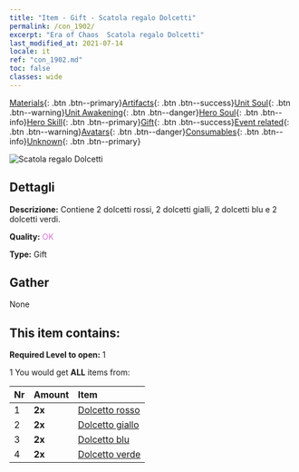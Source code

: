 ```yaml
---
title: "Item - Gift - Scatola regalo Dolcetti"
permalink: /con_1902/
excerpt: "Era of Chaos  Scatola regalo Dolcetti"
last_modified_at: 2021-07-14
locale: it
ref: "con_1902.md"
toc: false
classes: wide
---
```

 [Materials](/ItemsIT/){: .btn .btn--primary}[Artifacts](/ItemsIT/Artifacts/){: .btn .btn--success}[Unit Soul](/ItemsIT/UnitSoul/){: .btn .btn--warning}[Unit Awakening](/ItemsIT/UnitAwakening/){: .btn .btn--danger}[Hero Soul](/ItemsIT/HeroSoul/){: .btn .btn--info}[Hero Skill](/ItemsIT/HeroSkill/){: .btn .btn--primary}[Gift](/ItemsIT/Gift/){: .btn .btn--success}[Event related](/ItemsIT/Events/){: .btn .btn--warning}[Avatars](/ItemsIT/Avatars/){: .btn .btn--danger}[Consumables](/ItemsIT/Consumables/){: .btn .btn--info}[Unknown](/ItemsIT/Unknown/){: .btn .btn--primary}

 ![Scatola regalo Dolcetti](/images/t/i_907525.png)

## Dettagli
 **Descrizione:** Contiene 2 dolcetti rossi, 2 dolcetti gialli, 2 dolcetti blu e 2 dolcetti verdi.

 **Quality:** <span style="color: #DA70D6">OK</span>

 **Type:** Gift

## Gather

  None

## This item contains:

 **Required Level to open:** 1

 1 You would get **ALL** items  from:

  | Nr | Amount |     Item    |
  |:---|:-------|:------------|
  | 1 |  **2x** | [Dolcetto rosso](/ItemsIT/con_549/) |  | 
  | 2 |  **2x** | [Dolcetto giallo](/ItemsIT/con_550/) |  | 
  | 3 |  **2x** | [Dolcetto blu](/ItemsIT/con_551/) |  | 
  | 4 |  **2x** | [Dolcetto verde](/ItemsIT/con_552/) |  | 
